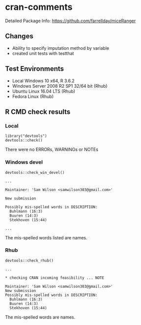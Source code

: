 cran-comments
================

Detailed Package Info: https://github.com/farrellday/miceRanger


## Changes  
* Ability to specify imputation method by variable
* created unit tests with testthat






## Test Environments  
* Local Windows 10 x64, R 3.6.2  
* Windows Server 2008 R2 SP1 32/64 bit (Rhub)  
* Ubuntu Linux 16.04 LTS (Rhub)  
* Fedora Linux (Rhub)  
  

## R CMD check results

### Local
```
library("devtools")
devtools::check()
```
There were no ERRORs, WARNINGs or NOTEs


### Windows devel
```
devtools::check_win_devel()

...

Maintainer: 'Sam Wilson <samwilson303@gmail.com>'

New submission

Possibly mis-spelled words in DESCRIPTION:
  Buhlmann (16:3)
  Buuren (14:3)
  Stekhoven (15:44)
  
...
```  
The mis-spelled words listed are names.


### Rhub
```
devtools::check_rhub()

...

* checking CRAN incoming feasibility ... NOTE

Maintainer: 'Sam Wilson <samwilson303@gmail.com>'
New submission
Possibly mis-spelled words in DESCRIPTION:
  Buhlmann (16:3)
  Buuren (14:3)
  Stekhoven (15:44)
```
The mis-spelled words are names.

